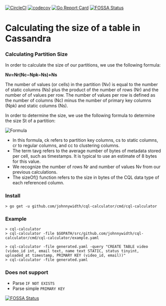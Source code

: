 [![CircleCI](https://circleci.com/gh/johnnywidth/cql-calculator.svg?style=svg)](https://circleci.com/gh/johnnywidth/cql-calculator) [![codecov](https://codecov.io/gh/johnnywidth/cql-calculator/branch/master/graph/badge.svg)](https://codecov.io/gh/johnnywidth/cql-calculator) [![Go Report Card](https://goreportcard.com/badge/github.com/johnnywidth/cql-calculator)](https://goreportcard.com/report/github.com/johnnywidth/cql-calculator)
[![FOSSA Status](https://app.fossa.io/api/projects/git%2Bgithub.com%2Fjohnnywidth%2Fcql-calculator.svg?type=small)](https://app.fossa.io/projects/git%2Bgithub.com%2Fjohnnywidth%2Fcql-calculator?ref=badge_small)

# Calculating the size of a table in Cassandra

### Calculating Partition Size

In order to calculate the size of our partitions, we use the following formula:

**Nv=Nr(Nc−Npk−Ns)+Ns**

The number of values (or cells) in the partition (Nv) is equal to the number of static columns (Ns) plus the product of the number of rows (Nr) and the number of of values per row. The number of values per row is defined as the number of columns (Nc) minus the number of primary key columns (Npk) and static columns (Ns).

In order to determine the size, we use the following formula to determine the size St of a partition:

![](https://github.com/johnnywidth/cql-calculator/raw/master/size-formula.png "Formula")

 - In this formula, ck refers to partition key columns, cs to static columns, cr to regular columns, and cc to clustering columns.
 - The term tavg refers to the average number of bytes of metadata stored per cell, such as timestamps. It is typical to use an estimate of 8 bytes for this value.
 - We recognize the number of rows Nr and number of values Nv from our previous calculations.
 - The sizeOf() function refers to the size in bytes of the CQL data type of each referenced column.

### Install

```
> go get -u github.com/johnnywidth/cql-calculator/cmd/cql-calculator
```

### Example

```
> cql-calculator
> cql-calculator -file $GOPATH/src/github.com/johnnywidth/cql-calculator/cmd/cql-calculator/example.yaml
```

```
> cql-calculator -file generated.yaml -query "CREATE TABLE video (video_id int, email text, name text STATIC, status tinyint, uploaded_at timestamp, PRIMARY KEY (video_id, email))"
> cql-calculator -file generated.yaml
```

### Does not support
 - Parse `IF NOT EXISTS`
 - Parse simple `PRIMARY KEY`

[![FOSSA Status](https://app.fossa.io/api/projects/git%2Bgithub.com%2Fjohnnywidth%2Fcql-calculator.svg?type=large)](https://app.fossa.io/projects/git%2Bgithub.com%2Fjohnnywidth%2Fcql-calculator?ref=badge_large)
